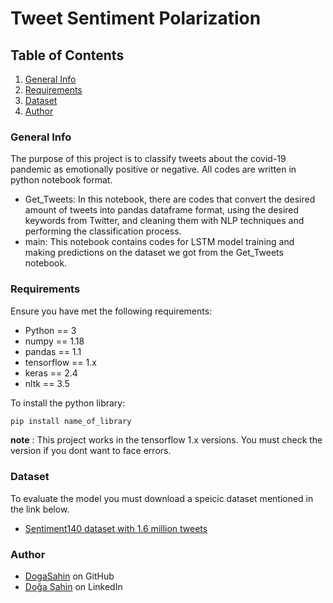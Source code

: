 # Tweet Sentiment Polarization

## Table of Contents

1. [General Info](#general-info)
2. [Requirements](#requirements)
3. [Dataset](#dataset)
4. [Author](#author)

### General Info

The purpose of this project is to classify tweets about the covid-19 pandemic as emotionally positive or negative. All codes are written in python notebook format. 
- Get_Tweets: In this notebook, there are codes that convert the desired amount of tweets into pandas dataframe format, using the desired keywords from Twitter, and cleaning them with NLP techniques and performing the classification process.
- main: This notebook contains codes for LSTM model training and making predictions on the dataset we got from the Get_Tweets notebook.

### Requirements

Ensure you have met the following requirements:
- Python == 3
- numpy == 1.18
- pandas == 1.1
- tensorflow == 1.x
- keras == 2.4
- nltk == 3.5

To install the python library:
```bash
pip install name_of_library
```

**note** : This project works in the tensorflow 1.x versions. You must check the version if you dont want to face errors.

### Dataset
To evaluate the model you must download a speicic dataset mentioned in the link below.
- [Sentiment140 dataset with 1.6 million tweets](https://www.kaggle.com/kazanova/sentiment140)

### Author

- [DogaSahin](https://github.com/DogaSahin) on GitHub
- [Doğa Şahin](https://www.linkedin.com/in/do%C4%9Fa-%C5%9Fahin/) on LinkedIn
